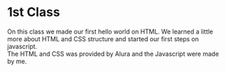 # 1st Class
On this class we made our first hello world on HTML. We learned a little more about HTML and CSS structure and started our first steps on javascript.  
The HTML and CSS was provided by Alura and the Javascript were made by me.
